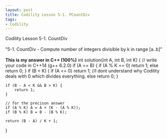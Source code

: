 ```yaml
---
layout: post
title: Codility Lesson 5-1. PCountDiv
tags:
- Codility
---
```

 Codility Lesson 5-1. CountDiv
<br/><br/>
"5-1. CountDiv - Compute number of integers divisible by k in range [a..b]"
<br/><br/> 
**This is my answer in C++ (100%)**
int solution(int A, int B, int K) {
    // write your code in C++14 (g++ 6.2.0)
    if (A == B) {
        if (A % K == 0) return 1;
        else return 0;
    }
    if (B < K) {
        if (A <= 0) return 1; //I dont understand why Codility deals with 0 which divides everything.
        else return 0;
    }
    
    if (B - A < K && B > K) {        
        return 1;
    }
    
    // for the precison answer
    if (A % K) A = A + (K - (A % K));
    if (B % K) B = B - (B % K);
    
    return (B - A) / K + 1;         
} 